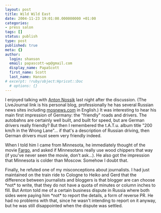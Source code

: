 ```yaml
---
layout: post
title: Wild Wild East
date: 2004-11-23 19:01:00.000000000 +01:00
categories:
- press salon
tags: []
status: publish
type: post
published: true
meta: {}
author:
  login: shanson
  email: papascott-wp@gmail.com
  display_name: PapaScott
  first_name: Scott
  last_name: Hanson
# excerpt: !ruby/object:Hpricot::Doc
  # options: {}
---
```

<p>I enjoyed talking with <a href="http://www.livejournal.com/users/dolboeb/" title="Anton Nossik's LiveJournal Notes">Anton Nossik</a> last night after the discussion. (The LiveJournal link is his personal blog, professionally he has several Russian news sites including <a href="http://www.mosnews.com/" title="MOSNEWS.COM">mosnews.com</a> in English.) It was interesting to hear his main first impression of Germany: the "friendly" roads and drivers. The autobahns are certainly well built, and built for speed, but are German drivers really friendly? But then I remembered the t.A.T.u. album title "200 km/h in the Wrong Lane"... if that's a description of Russian driving, then German drivers must seem very friendly indeed. </p>
<p>When I told him I came from Minnesota, he immediately thought of the movie <a href="http://www.imdb.com/title/tt0116282/">Fargo</a>, and asked if Minnesotans really use wood chippers that way (if you've never seen the movie, don't ask...). He also got the impression that Minnesota is colder than Moscow. Somehow I doubt that.</p>
<p>Finally, he refuted one of my misconceptions about journalists. I had just maintained on the train ride to Cologne to Heiko and Gerd that the difference between journalists and bloggers is that blogger are can choose *not* to write, that they do not have a quota of minutes or column inches to fill. But Anton told me of a certain business dispute in Russia where both sides were paying him *not* to report the details, a form of reverse PR. He had no problems with that, since he wasn't intending to report on it anyway, but he was still disappointed when the dispute was settled.</p>
